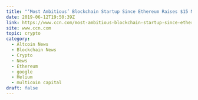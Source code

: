 ```yaml
---
title: "‘Most Ambitious’ Blockchain Startup Since Ethereum Raises $15 Million"
date: 2019-06-12T19:50:39Z
link: https://www.ccn.com/most-ambitious-blockchain-startup-since-ethereum-raises-15-million?utm_medium=RSS&utm_source=hune
site: www.ccn.com
topic: crypto
category:
  - Altcoin News
  - Blockchain News
  - Crypto
  - News
  - Ethereum
  - google
  - Helium
  - multicoin capital
draft: false
---
```

